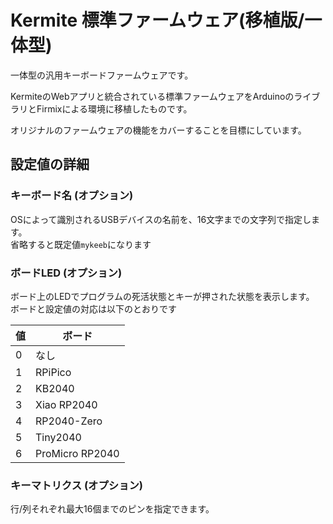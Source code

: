 # Kermite 標準ファームウェア(移植版/一体型)

一体型の汎用キーボードファームウェアです。

KermiteのWebアプリと統合されている標準ファームウェアをArduinoのライブラリとFirmixによる環境に移植したものです。

オリジナルのファームウェアの機能をカバーすることを目標にしています。

## 設定値の詳細

### キーボード名 (オプション)

OSによって識別されるUSBデバイスの名前を、16文字までの文字列で指定します。  
省略すると既定値`mykeeb`になります

### ボードLED (オプション)

ボード上のLEDでプログラムの死活状態とキーが押された状態を表示します。  
ボードと設定値の対応は以下のとおりです

|値|ボード|
|--|--|
|0|なし|
|1|RPiPico|
|2|KB2040|
|3|Xiao RP2040|
|4|RP2040-Zero|
|5|Tiny2040|
|6|ProMicro RP2040|


### キーマトリクス (オプション)

行/列それぞれ最大16個までのピンを指定できます。  

